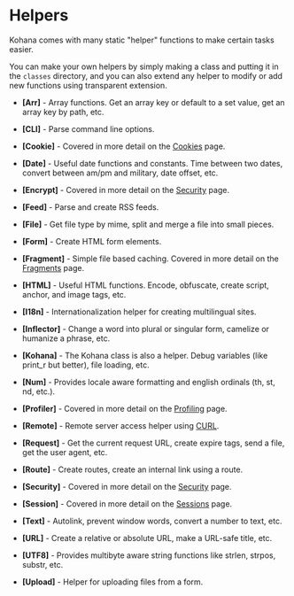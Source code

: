 # Helpers

Kohana comes with many static "helper" functions to make certain tasks easier.

You can make your own helpers by simply making a class and putting it in the `classes` directory, and you can also extend any helper to modify or add new functions using transparent extension.

 - **[Arr]** - Array functions. Get an array key or default to a set value, get an array key by path, etc.

 - **[CLI]** - Parse command line options.

 - **[Cookie]** - Covered in more detail on the [Cookies](cookies) page.

 - **[Date]** - Useful date functions and constants. Time between two dates, convert between am/pm and military, date offset, etc.

 - **[Encrypt]** - Covered in more detail on the [Security](security) page.

 - **[Feed]** - Parse and create RSS feeds.

 - **[File]** - Get file type by mime, split and merge a file into small pieces.

 - **[Form]** - Create HTML form elements.

 - **[Fragment]** - Simple file based caching. Covered in more detail on the [Fragments](fragments) page.

 - **[HTML]** - Useful HTML functions. Encode, obfuscate, create script, anchor, and image tags, etc.

 - **[I18n]** - Internationalization helper for creating multilingual sites.

 - **[Inflector]** - Change a word into plural or singular form, camelize or humanize a phrase, etc.

 - **[Kohana]** - The Kohana class is also a helper. Debug variables (like print_r but better), file loading, etc.

 - **[Num]** - Provides locale aware formatting and english ordinals (th, st, nd, etc.).

 - **[Profiler]** - Covered in more detail on the [Profiling](profiling) page.

 - **[Remote]** - Remote server access helper using [CURL](http://php.net/curl).

 - **[Request]** - Get the current request URL, create expire tags, send a file, get the user agent, etc.

 - **[Route]** - Create routes, create an internal link using a route.

 - **[Security]** - Covered in more detail on the [Security](security) page.

 - **[Session]** - Covered in more detail on the [Sessions](sessions) page.

 - **[Text]** - Autolink, prevent window words, convert a number to text, etc.

 - **[URL]** - Create a relative or absolute URL, make a URL-safe title, etc.

 - **[UTF8]** - Provides multibyte aware string functions like strlen, strpos, substr, etc.

 - **[Upload]** - Helper for uploading files from a form.
